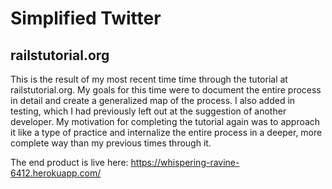 # Simplified Twitter
## railstutorial.org
This is the result of my most recent time time through the tutorial at railstutorial.org. My goals for this time were to document the entire process in detail and create a generalized map of the process. I also added in testing, which I had previously left out at the suggestion of another developer. My motivation for completing the tutorial again was to approach it like a type of practice and internalize the entire process in a deeper, more complete way than my previous times through it. 

The end product is live here: https://whispering-ravine-6412.herokuapp.com/
